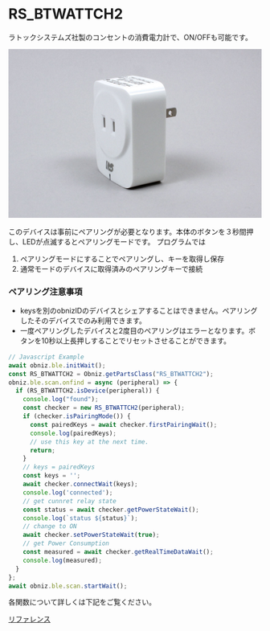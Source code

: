 # RS_BTWATTCH2
ラトックシステムズ社製のコンセントの消費電力計で、ON/OFFも可能です。

![](./image.jpg)

このデバイスは事前にペアリングが必要となります。本体のボタンを３秒間押し、LEDが点滅するとペアリングモードです。
プログラムでは

1. ペアリングモードにすることでペアリングし、キーを取得し保存
2. 通常モードのデバイスに取得済みのペアリングキーで接続

### ペアリング注意事項

- keysを別のobnizIDのデバイスとシェアすることはできません。ペアリングしたそのデバイスでのみ利用できます。
- 一度ペアリングしたデバイスと2度目のペアリングはエラーとなります。ボタンを10秒以上長押しすることでリセットさせることができます。


```javascript
// Javascript Example
await obniz.ble.initWait();
const RS_BTWATTCH2 = Obniz.getPartsClass("RS_BTWATTCH2");
obniz.ble.scan.onfind = async (peripheral) => {
  if (RS_BTWATTCH2.isDevice(peripheral)) {
    console.log("found");
    const checker = new RS_BTWATTCH2(peripheral);
    if (checker.isPairingMode()) {
      const pairedKeys = await checker.firstPairingWait();
      console.log(pairedKeys);
      // use this key at the next time.
      return;
    }
    // keys = pairedKeys
    const keys = '';
    await checker.connectWait(keys);
    console.log('connected');
    // get cunnret relay state
    const status = await checker.getPowerStateWait();
    console.log(`status ${status}`);
    // change to ON
    await checker.setPowerStateWait(true);
    // get Power Consumption
    const measured = await checker.getRealTimeDataWait();
    console.log(measured);
  }
};
await obniz.ble.scan.startWait();

```

各関数について詳しくは下記をご覧ください。

[リファレンス](https://obniz.github.io/obniz/obnizjs/interfaces/parts.rs_btwattch2.rs_btwattch2.html)
